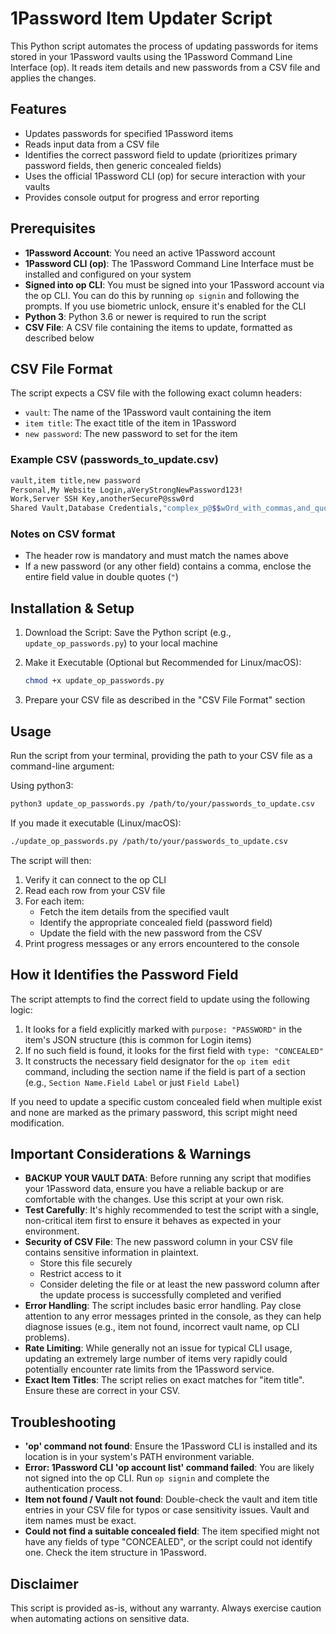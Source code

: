 # 1Password Item Updater Script

This Python script automates the process of updating passwords for items stored in your 1Password vaults using the 1Password Command Line Interface (op). It reads item details and new passwords from a CSV file and applies the changes.

## Features

- Updates passwords for specified 1Password items
- Reads input data from a CSV file
- Identifies the correct password field to update (prioritizes primary password fields, then generic concealed fields)
- Uses the official 1Password CLI (op) for secure interaction with your vaults
- Provides console output for progress and error reporting

## Prerequisites

- **1Password Account**: You need an active 1Password account
- **1Password CLI (op)**: The 1Password Command Line Interface must be installed and configured on your system
- **Signed into op CLI**: You must be signed into your 1Password account via the op CLI. You can do this by running `op signin` and following the prompts. If you use biometric unlock, ensure it's enabled for the CLI
- **Python 3**: Python 3.6 or newer is required to run the script
- **CSV File**: A CSV file containing the items to update, formatted as described below

## CSV File Format

The script expects a CSV file with the following exact column headers:

- `vault`: The name of the 1Password vault containing the item
- `item title`: The exact title of the item in 1Password
- `new password`: The new password to set for the item

### Example CSV (passwords_to_update.csv)

```bash
vault,item title,new password
Personal,My Website Login,aVeryStrongNewPassword123!
Work,Server SSH Key,anotherSecureP@ssw0rd
Shared Vault,Database Credentials,"complex_p@$$wOrd_with_commas,and_quotes"
```

### Notes on CSV format

- The header row is mandatory and must match the names above
- If a new password (or any other field) contains a comma, enclose the entire field value in double quotes (`"`)

## Installation & Setup

1. Download the Script: Save the Python script (e.g., `update_op_passwords.py`) to your local machine
2. Make it Executable (Optional but Recommended for Linux/macOS):

   ```bash
   chmod +x update_op_passwords.py
   ```

3. Prepare your CSV file as described in the "CSV File Format" section

## Usage

Run the script from your terminal, providing the path to your CSV file as a command-line argument:

Using python3:

```bash
python3 update_op_passwords.py /path/to/your/passwords_to_update.csv
```

If you made it executable (Linux/macOS):

```bash
./update_op_passwords.py /path/to/your/passwords_to_update.csv
```

The script will then:

1. Verify it can connect to the op CLI
2. Read each row from your CSV file
3. For each item:
   - Fetch the item details from the specified vault
   - Identify the appropriate concealed field (password field)
   - Update the field with the new password from the CSV
4. Print progress messages or any errors encountered to the console

## How it Identifies the Password Field

The script attempts to find the correct field to update using the following logic:

1. It looks for a field explicitly marked with `purpose: "PASSWORD"` in the item's JSON structure (this is common for Login items)
2. If no such field is found, it looks for the first field with `type: "CONCEALED"`
3. It constructs the necessary field designator for the `op item edit` command, including the section name if the field is part of a section (e.g., `Section Name.Field Label` or just `Field Label`)

If you need to update a specific custom concealed field when multiple exist and none are marked as the primary password, this script might need modification.

## Important Considerations & Warnings

- **BACKUP YOUR VAULT DATA**: Before running any script that modifies your 1Password data, ensure you have a reliable backup or are comfortable with the changes. Use this script at your own risk.
- **Test Carefully**: It's highly recommended to test the script with a single, non-critical item first to ensure it behaves as expected in your environment.
- **Security of CSV File**: The new password column in your CSV file contains sensitive information in plaintext.
  - Store this file securely
  - Restrict access to it
  - Consider deleting the file or at least the new password column after the update process is successfully completed and verified
- **Error Handling**: The script includes basic error handling. Pay close attention to any error messages printed in the console, as they can help diagnose issues (e.g., item not found, incorrect vault name, op CLI problems).
- **Rate Limiting**: While generally not an issue for typical CLI usage, updating an extremely large number of items very rapidly could potentially encounter rate limits from the 1Password service.
- **Exact Item Titles**: The script relies on exact matches for "item title". Ensure these are correct in your CSV.

## Troubleshooting

- **'op' command not found**: Ensure the 1Password CLI is installed and its location is in your system's PATH environment variable.
- **Error: 1Password CLI 'op account list' command failed**: You are likely not signed into the op CLI. Run `op signin` and complete the authentication process.
- **Item not found / Vault not found**: Double-check the vault and item title entries in your CSV file for typos or case sensitivity issues. Vault and item names must be exact.
- **Could not find a suitable concealed field**: The item specified might not have any fields of type "CONCEALED", or the script could not identify one. Check the item structure in 1Password.

## Disclaimer

This script is provided as-is, without any warranty. Always exercise caution when automating actions on sensitive data.
